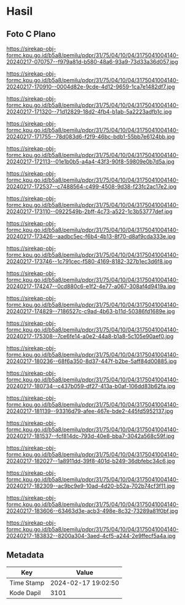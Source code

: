 # Hasil

## Foto C Plano

https://sirekap-obj-formc.kpu.go.id/b5a8/pemilu/pdpr/31/75/04/10/04/3175041004140-20240217-070757--f979a81d-b580-48a6-93a9-73d33a36d057.jpg

https://sirekap-obj-formc.kpu.go.id/b5a8/pemilu/pdpr/31/75/04/10/04/3175041004140-20240217-170910--0004d82e-9cde-4d12-9659-1ca7e1482df7.jpg

https://sirekap-obj-formc.kpu.go.id/b5a8/pemilu/pdpr/31/75/04/10/04/3175041004140-20240217-171320--71d12829-18d2-4fb4-b1ab-5a2223adfb1c.jpg

https://sirekap-obj-formc.kpu.go.id/b5a8/pemilu/pdpr/31/75/04/10/04/3175041004140-20240217-171755--78d083d6-f2f9-46bc-bdb1-55bb7e6124bb.jpg

https://sirekap-obj-formc.kpu.go.id/b5a8/pemilu/pdpr/31/75/04/10/04/3175041004140-20240217-172113--01e1b0b5-a4a4-43f3-90f8-59809e0b7d5a.jpg

https://sirekap-obj-formc.kpu.go.id/b5a8/pemilu/pdpr/31/75/04/10/04/3175041004140-20240217-172537--c7488564-c499-4508-9d38-f23fc2ac17e2.jpg

https://sirekap-obj-formc.kpu.go.id/b5a8/pemilu/pdpr/31/75/04/10/04/3175041004140-20240217-173110--0922549b-2bff-4c73-a522-1c3b53777def.jpg

https://sirekap-obj-formc.kpu.go.id/b5a8/pemilu/pdpr/31/75/04/10/04/3175041004140-20240217-173426--aadbc5ec-f6b4-4b13-8f70-d8af9cda333e.jpg

https://sirekap-obj-formc.kpu.go.id/b5a8/pemilu/pdpr/31/75/04/10/04/3175041004140-20240217-173746--1c791cec-f580-4169-8182-327b1ec3d6f8.jpg

https://sirekap-obj-formc.kpu.go.id/b5a8/pemilu/pdpr/31/75/04/10/04/3175041004140-20240217-174247--0cd880c6-e1f2-4e77-a067-308af4d9419a.jpg

https://sirekap-obj-formc.kpu.go.id/b5a8/pemilu/pdpr/31/75/04/10/04/3175041004140-20240217-174829--7186527c-c9ad-4b63-b11d-50386fd1689e.jpg

https://sirekap-obj-formc.kpu.go.id/b5a8/pemilu/pdpr/31/75/04/10/04/3175041004140-20240217-175308--7ce6fe14-a0e2-44a8-b1a8-5c105e90aef0.jpg

https://sirekap-obj-formc.kpu.go.id/b5a8/pemilu/pdpr/31/75/04/10/04/3175041004140-20240217-180236--68f6a350-8d37-447f-b2be-5aff84d00885.jpg

https://sirekap-obj-formc.kpu.go.id/b5a8/pemilu/pdpr/31/75/04/10/04/3175041004140-20240217-180734--c437b059-df27-413a-b0af-106dd83b62fa.jpg

https://sirekap-obj-formc.kpu.go.id/b5a8/pemilu/pdpr/31/75/04/10/04/3175041004140-20240217-181139--93316d79-afee-467e-bde2-445fd5952137.jpg

https://sirekap-obj-formc.kpu.go.id/b5a8/pemilu/pdpr/31/75/04/10/04/3175041004140-20240217-181537--fcf814dc-793d-40e8-bba7-3042a568c59f.jpg

https://sirekap-obj-formc.kpu.go.id/b5a8/pemilu/pdpr/31/75/04/10/04/3175041004140-20240217-182027--1a8911dd-39f8-401d-b249-36dbfebc34c6.jpg

https://sirekap-obj-formc.kpu.go.id/b5a8/pemilu/pdpr/31/75/04/10/04/3175041004140-20240217-182309--ac9bc9e9-10ad-4d20-b52a-702b74cf3f11.jpg

https://sirekap-obj-formc.kpu.go.id/b5a8/pemilu/pdpr/31/75/04/10/04/3175041004140-20240217-183606--63463d3e-acb3-498e-8c32-73289a81f0bf.jpg

https://sirekap-obj-formc.kpu.go.id/b5a8/pemilu/pdpr/31/75/04/10/04/3175041004140-20240217-183832--8200a304-3aed-4cf5-a244-2e9ffecf5a4a.jpg


## Metadata

| Key        | Value               |
| ---------- | ------------------- |
| Time Stamp | 2024-02-17 19:02:50 |
| Kode Dapil | 3101                |



